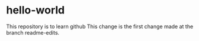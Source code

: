 # hello-world
This repository is to learn github
This change is the first change made at the branch readme-edits.

